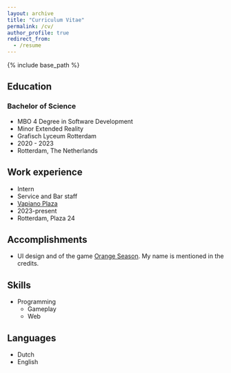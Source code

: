 ```yaml
---
layout: archive
title: "Curriculum Vitae"
permalink: /cv/
author_profile: true
redirect_from:
  - /resume
---
```


{% include base_path %}

## Education

### Bachelor of Science

* MBO 4 Degree in Software Development
* Minor Extended Reality
* Grafisch Lyceum Rotterdam
* 2020 - 2023
* Rotterdam, The Netherlands

## Work experience

* Intern 
* Service and Bar staff
 * <a href="https://vapiano.nl/restaurant/vapiano-rotterdam-plaza/">Vapiano Plaza</a>
 * 2023-present
 * Rotterdam, Plaza 24
  
## Accomplishments

* UI design and of the game <a href="https://store.steampowered.com/app/416000/Orange_Season/">Orange Season</a>. My name is mentioned in the credits. 

## Skills

* Programming
  * Gameplay
  * Web

## Languages

* Dutch
* English
